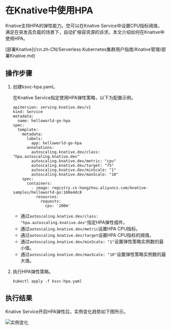 # 在Knative中使用HPA

Knative支持HPA的弹性能力。您可以在Knative Service中设置CPU指标阈值，满足在突发高负载的场景下，自动扩缩容资源的诉求。本文介绍如何在Knative中使用HPA。

[部署Knative](/cn.zh-CN/Serverless Kubernetes集群用户指南/Knative管理/部署Knative.md)

## 操作步骤

1.  创建ksvc-hpa.yaml。

    在Knative Service指定使用HPA弹性策略，以下为配置示例。

    ```
    apiVersion: serving.knative.dev/v1
    kind: Service
    metadata:
      name: helloworld-go-hpa
    spec:
      template:
        metadata:
          labels:
            app: helloworld-go-hpa
          annotations:
            autoscaling.knative.dev/class: "hpa.autoscaling.knative.dev"
            autoscaling.knative.dev/metric: "cpu"
            autoscaling.knative.dev/target: "75"
            autoscaling.knative.dev/minScale: "1"
            autoscaling.knative.dev/maxScale: "10"
        spec:
          containers:
            - image: registry.cn-hangzhou.aliyuncs.com/knative-samples/helloworld-go:160e4dc8
              resources:
                requests:
                  cpu: '200m'              
    ```

    -   通过`autoscaling.knative.dev/class: "hpa.autoscaling.knative.dev"`指定HPA弹性插件。
    -   通过`autoscaling.knative.dev/metric`设置HPA CPU指标。
    -   通过`autoscaling.knative.dev/target`设置HPA CPU指标的阈值。
    -   通过`autoscaling.knative.dev/minScale: "1"`设置弹性策略实例数的最小值。
    -   通过`autoscaling.knative.dev/maxScale: "10"`设置弹性策略实例数的最大值。
2.  执行HPA弹性策略。

    ```
    kubectl apply -f ksvc-hpa.yaml
    ```


## 执行结果

Knative Service开启HPA弹性后，实例变化趋势如下图所示。

![实例变化](https://static-aliyun-doc.oss-cn-hangzhou.aliyuncs.com/assets/img/zh-CN/2016034061/p178540.png)

